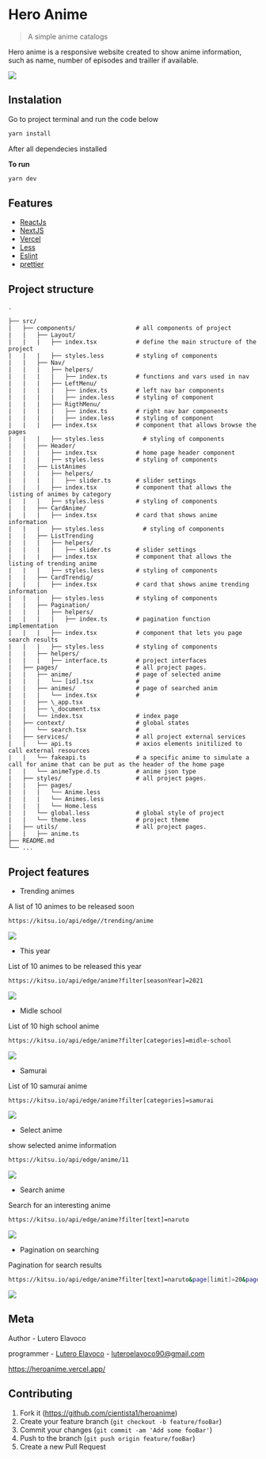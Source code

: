 # Hero Anime
>A simple anime catalogs 

Hero anime is a responsive website created to show anime information, such as name, number of episodes and trailler if available.

![](public/home_page.png)	


## Instalation 	

Go to project terminal and run the code below 	

```sh	
yarn install	
```	

After all dependecies installed	

**To run**	

```sh	
yarn dev 	
```	

## Features
- [ReactJs](https://reactjs.org/)
- [NextJS](https://nextjs.org/)
- [Vercel](https://vercel.com/)
- [Less](http://lesscss.org/)
- [Eslint](https://eslint.org/)
- [prettier](https://prettier.io/)


## Project structure
```
.

├── src/
|   ├── components/                 # all components of project
|   |   ├── Layout/                  
|   |   |   ├── index.tsx           # define the main structure of the project
|   |   |   ├── styles.less         # styling of components
|   |   ├── Nav/
|   |   |   ├── helpers/
|   |   |   |   ├── index.ts        # functions and vars used in nav    
|   |   |   ├── LeftMenu/           
|   |   |   |   ├── index.ts        # left nav bar components
|   |   |   |   ├── index.less      # styling of component
|   |   |   ├── RigthMenu/
|   |   |   |   ├── index.ts        # right nav bar components
|   |   |   |   ├── index.less      # styling of component
|   |   |   ├── index.tsx           # component that allows browse the pages 
|   |   |   ├── styles.less           # styling of components
|   |   ├── Header/                  
|   |   |   ├── index.tsx           # home page header component
|   |   |   ├── styles.less         # styling of components
|   |   ├── ListAnimes      
|   |   |   ├── helpers/
|   |   |   |   ├── slider.ts       # slider settings 
|   |   |   ├── index.tsx           # component that allows the listing of animes by category
|   |   |   ├── styles.less         # styling of components
|   |   ├── CardAnime/              
|   |   |   ├── index.tsx           # card that shows anime information
|   |   |   ├── styles.less           # styling of components
|   |   ├── ListTrending
|   |   |   ├── helpers/
|   |   |   |   ├── slider.ts       # slider settings 
|   |   |   ├── index.tsx           # component that allows the listing of trending anime
|   |   |   ├── styles.less         # styling of components
|   |   ├── CardTrendig/             
|   |   |   ├── index.tsx           # card that shows anime trending information
|   |   |   ├── styles.less         # styling of components
|   |   ├── Pagination/
|   |   |   ├── helpers/
|   |   |   |   ├── index.ts        # pagination function implementation 
|   |   |   ├── index.tsx           # component that lets you page search results
|   |   |   ├── styles.less         # styling of components
|   |   ├── helpers/                
|   |   |   ├── interface.ts        # project interfaces            
|   ├── pages/                      # all project pages.
|   |   ├── anime/                  # page of selected anime
|   |   |   └── [id].tsx            # 
|   |   ├── animes/                 # page of searched anim
|   |   |   └── index.tsx           # 
|   |   ├── \_app.tsx               
|   |   ├── \_document.tsx          
|   |   └── index.tsx               # index page
|   ├── context/                    # global states
|   |   └── search.tsx              #       
|   ├── services/                   # all project external services
|   |   └── api.ts                  # axios elements initilized to call external resources
|   |   └── fakeapi.ts              # a specific anime to simulate a call for anime that can be put as the header of the home page   
|   |   └── animeType.d.ts          # anime json type
|   ├── styles/                     # all project pages.
|   |   ├── pages/
|   |   |   └── Anime.less             
|   |   |   └── Animes.less            
|   |   |   └── Home.less              
|   |   └── global.less             # global style of project 
|   |   └── theme.less              # project theme
|   ├── utils/                      # all project pages.
|   |   ├── anime.ts
├── README.md
└── ...
```

## Project features

* Trending animes

A list of 10 animes to be released soon
 
```sh	
https://kitsu.io/api/edge//trending/anime
```	

![](public/trending.png)	

* This year

List of 10 animes to be released this year
 
```sh	
https://kitsu.io/api/edge/anime?filter[seasonYear]=2021
```	
![](public/this_year.png)	

* Midle school

List of 10 high school anime
 
```sh	
https://kitsu.io/api/edge/anime?filter[categories]=midle-school
```	
![](public/midle_school.png)	

* Samurai

List of 10 samurai anime
 
```sh	
https://kitsu.io/api/edge/anime?filter[categories]=samurai
```	
![](public/samurai.png)	

* Select anime

show selected anime information
 
```sh	
https://kitsu.io/api/edge/anime/11
```	
![](public/seleted_anime.png)	

* Search anime

Search for an interesting anime
 
```sh	
https://kitsu.io/api/edge/anime?filter[text]=naruto
```	
![](public/search.png)	

* Pagination on searching

Pagination for search results
 
```sh	
https://kitsu.io/api/edge/anime?filter[text]=naruto&page[limit]=20&page[offset]=0
```	
![](public/pagination.png)	

## Meta	

Author - Lutero Elavoco

programmer -  [Lutero Elavoco](https://www.linkedin.com/in/l%C3%BAtero-elavoco-5951b619b/) - luteroelavoco90@gmail.com	

https://heroanime.vercel.app/

## Contributing 	

1. Fork it (https://github.com/cientista1/heroanime)	
2. Create your feature branch (`git checkout -b feature/fooBar`)	
3. Commit your changes (`git commit -am 'Add some fooBar'`)	
4. Push to the branch (`git push origin feature/fooBar`)	
5. Create a new Pull Request
